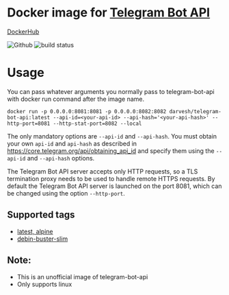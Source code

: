 # Docker image for [Telegram Bot API](https://github.com/tdlib/telegram-bot-api)

[DockerHub](https://hub.docker.com/r/darvesh/telegram-bot-api)

<p align="left">
	<!-- Github Issues -->
  <a>
    <img src="https://img.shields.io/github/issues/darvesh/telegram-bot-api-docker?style=flat-square" alt=Github Issues"/>
  </a>
   <img src="https://github.com/darvesh/telegram-bot-api-docker/workflows/Build%20and%20push%20telegram-bot-api%20image%20to%20DockerHub/badge.svg" alt="build status"/>
</p>


# Usage
You can pass whatever arguments you normally pass to telegram-bot-api with docker run command after the image name.

```docker run -p 0.0.0.0:8081:8081 -p 0.0.0.0:8082:8082 darvesh/telegram-bot-api:latest --api-id=<your-api-id> --api-hash='<your-api-hash>' --http-port=8081 --http-stat-port=8082 --local```

The only mandatory options are `--api-id` and `--api-hash`. You must obtain your own `api-id` and `api-hash`
as described in https://core.telegram.org/api/obtaining_api_id and specify them using the `--api-id` and `--api-hash` options.

The Telegram Bot API server accepts only HTTP requests, so a TLS termination proxy needs to be used to handle remote HTTPS requests.
By default the Telegram Bot API server is launched on the port 8081, which can be changed using the option `--http-port`.

## Supported tags
* [latest, alpine](https://github.com/darvesh/telegram-bot-api-docker/blob/master/alpine/Dockerfile)
* [debin-buster-slim](https://github.com/darvesh/telegram-bot-api-docker/blob/master/debian/Dockerfile)

## Note: 
* This is an unofficial image of telegram-bot-api
* Only supports linux
 

